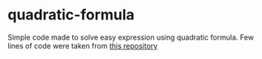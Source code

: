 # quadratic-formula

Simple code made to solve easy expression using quadratic formula.
Few lines of code were taken from [this repository](https://github.com/balhyo-younjisang/quadratic-formula)

